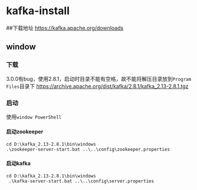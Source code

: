 ﻿# kafka-install
##下载地址
https://kafka.apache.org/downloads

## window
### 下载
3.0.0有bug，使用2.8.1，启动时目录不能有空格，故不能将解压目录放到`Program Files`目录下
https://archive.apache.org/dist/kafka/2.8.1/kafka_2.13-2.8.1.tgz

### 启动
使用`window PowerShell`

#### 启动zookeeper
```
cd D:\kafka_2.13-2.8.1\bin\windows
.\zookeeper-server-start.bat ..\..\config\zookeeper.properties
```
#### 启动kafka
```
cd D:\kafka_2.13-2.8.1\bin\windows
 .\kafka-server-start.bat ..\..\config\server.properties
```
